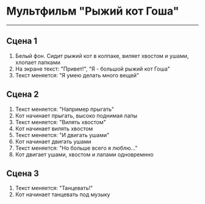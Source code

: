 # Мультфильм **"Рыжий кот Гоша"**
------------------------------
## Сцена 1
1. Белый фон. Сидит рыжий кот в колпаке, виляет хвостом и ушами, хлопает лапками
2. На экране текст: "Привет!", "Я - большой рыжий кот Гоша"
3. Текст меняется: "Я умею делать много вещей" 
## Сцена 2
1. Текст меняется: "Например прыгать"
2. Кот начинает прыгать, высоко поднимая лапы 
3. Текст меняется: "Вилять хвостом"
4. Кот начинает вилять хвостом 
5. Текст меняется: "И двигать ушами"
6. Кот начинает двигать ушами 
7. Текст меняется: "Но больше всего я люблю..."
8. Кот двигает ушами, хвостом и лапами одновремнно
## Сцена 3
1. Текст меняется: "Танцевать!"
2. Кот начинает танцевать под музыку
